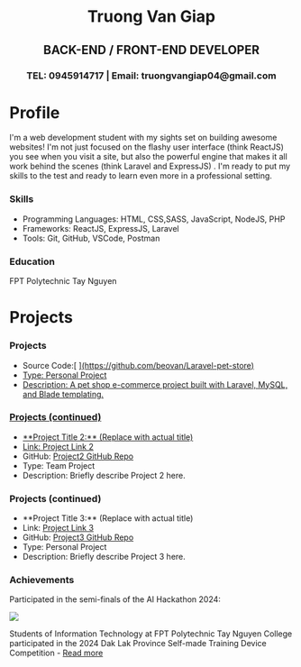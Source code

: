 
<h1 align="center">Truong Van Giap</h1>
<h2 align="center">BACK-END / FRONT-END DEVELOPER</h1>
<h3 align="center">TEL: 0945914717 | Email: truongvangiap04@gmail.com</h1>

<h1  align="left" >Profile</h1>
<p align="left">I'm a web development student with my sights set on building awesome websites! I'm not just focused on the flashy user interface (think ReactJS) you see when you visit a site, but also the powerful engine that makes it all work behind the scenes (think Laravel and ExpressJS) . I'm ready to put my skills to the test and ready to learn even more in a professional setting.
</p>
 <section>
    <h3>Skills</h3>
    <ul>
      <li>Programming Languages: HTML, CSS,SASS, JavaScript, NodeJS, PHP </li>
      <li>Frameworks: ReactJS, ExpressJS, Laravel </li>
      <li>Tools: Git, GitHub, VSCode, Postman </li>
    </ul>
  </section>

  <section>
    <h3>Education</h3>
    <p>FPT Polytechnic Tay Nguyen</p>
  </section>
<h1>Projects</h1>
<section>
  <h3>Projects</h3>
  <ul>
    <li>Source Code:[ <a href=""/>](https://github.com/beovan/Laravel-pet-store)</li>
    <li>Type: Personal Project</li>
    <li>Description: A pet shop e-commerce project built with Laravel, MySQL, and Blade templating.</li>
  </ul>
</section>

<section>
  <h3>Projects (continued)</h3>  <ul>
    <li>**Project Title 2:** (Replace with actual title)</li>
    <li>Link: <a href="https://your-project-link-2">Project Link 2</a></li>  <li>GitHub: <a href="https://github.com/yourusername/project2">Project2 GitHub Repo</a></li>  <li>Type: Team Project</li>  <li>Description: Briefly describe Project 2 here.</li>  </ul>
</section>

<section>
  <h3>Projects (continued)</h3>  <ul>
    <li>**Project Title 3:** (Replace with actual title)</li>
    <li>Link: <a href="https://your-project-link-3">Project Link 3</a></li>  <li>GitHub: <a href="https://github.com/yourusername/project3">Project3 GitHub Repo</a></li>  <li>Type: Personal Project</li>  <li>Description: Briefly describe Project 3 here.</li>  </ul>
</section>

  <section>
    <h3>Achievements</h3>
    <p>Participated in the semi-finals of the AI Hackathon 2024: </p>
   <img src="https://github.com/beovan/beovan/blob/main/FPT%20EDU%20HAKATHON%202024.jpg">
    <p>Students of Information Technology at FPT Polytechnic Tay Nguyen College participated in the 2024 Dak Lak Province Self-made Training Device Competition - <a href="https://feji.us/fuzh46">Read more</a></p>
  </section>


